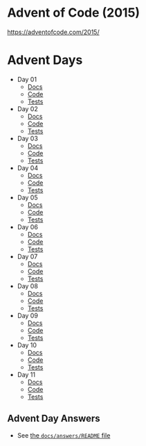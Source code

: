 # Advent of Code (2015)

https://adventofcode.com/2015/

# Advent Days

- Day 01
  - [Docs](https://github.com/urda/advent-of-code/blob/master/years/2015/docs/day_01.md)
  - [Code](https://github.com/urda/advent-of-code/tree/master/years/2015/src/advent_days/day_01)
  - [Tests](https://github.com/urda/advent-of-code/blob/master/years/2015/tests/advent_days/test_day_01.py)
- Day 02
  - [Docs](https://github.com/urda/advent-of-code/blob/master/years/2015/docs/day_02.md)
  - [Code](https://github.com/urda/advent-of-code/tree/master/years/2015/src/advent_days/day_02)
  - [Tests](https://github.com/urda/advent-of-code/blob/master/years/2015/tests/advent_days/test_day_02.py)
- Day 03
  - [Docs](https://github.com/urda/advent-of-code/blob/master/years/2015/docs/day_03.md)
  - [Code](https://github.com/urda/advent-of-code/tree/master/years/2015/src/advent_days/day_03)
  - [Tests](https://github.com/urda/advent-of-code/blob/master/years/2015/tests/advent_days/test_day_03.py)
- Day 04
  - [Docs](https://github.com/urda/advent-of-code/blob/master/years/2015/docs/day_04.md)
  - [Code](https://github.com/urda/advent-of-code/tree/master/years/2015/src/advent_days/day_04)
  - [Tests](https://github.com/urda/advent-of-code/blob/master/years/2015/tests/advent_days/test_day_04.py)
- Day 05
  - [Docs](https://github.com/urda/advent-of-code/blob/master/years/2015/docs/day_05.md)
  - [Code](https://github.com/urda/advent-of-code/tree/master/years/2015/src/advent_days/day_05)
  - [Tests](https://github.com/urda/advent-of-code/blob/master/years/2015/tests/advent_days/test_day_05.py)
- Day 06
  - [Docs](https://github.com/urda/advent-of-code/blob/master/years/2015/docs/day_06.md)
  - [Code](https://github.com/urda/advent-of-code/tree/master/years/2015/src/advent_days/day_06)
  - [Tests](https://github.com/urda/advent-of-code/blob/master/years/2015/tests/advent_days/test_day_06.py)
- Day 07
  - [Docs](https://github.com/urda/advent-of-code/blob/master/years/2015/docs/day_07.md)
  - [Code](https://github.com/urda/advent-of-code/tree/master/years/2015/src/advent_days/day_07)
  - [Tests](https://github.com/urda/advent-of-code/blob/master/years/2015/tests/advent_days/test_day_07.py)
- Day 08
  - [Docs](https://github.com/urda/advent-of-code/blob/master/years/2015/docs/day_08.md)
  - [Code](https://github.com/urda/advent-of-code/tree/master/years/2015/src/advent_days/day_08)
  - [Tests](https://github.com/urda/advent-of-code/blob/master/years/2015/tests/advent_days/test_day_08.py)
- Day 09
  - [Docs](https://github.com/urda/advent-of-code/blob/master/years/2015/docs/day_09.md)
  - [Code](https://github.com/urda/advent-of-code/tree/master/years/2015/src/advent_days/day_09)
  - [Tests](https://github.com/urda/advent-of-code/blob/master/years/2015/tests/advent_days/test_day_09.py)
- Day 10
  - [Docs](https://github.com/urda/advent-of-code/blob/master/years/2015/docs/day_10.md)
  - [Code](https://github.com/urda/advent-of-code/tree/master/years/2015/src/advent_days/day_10)
  - [Tests](https://github.com/urda/advent-of-code/blob/master/years/2015/tests/advent_days/test_day_10.py)
- Day 11
  - [Docs](https://github.com/urda/advent-of-code/blob/master/years/2015/docs/day_11.md)
  - [Code](https://github.com/urda/advent-of-code/tree/master/years/2015/src/advent_days/day_11)
  - [Tests](https://github.com/urda/advent-of-code/blob/master/years/2015/tests/advent_days/test_day_11.py)

## Advent Day Answers

- See [the `docs/answers/README` file](https://github.com/urda/advent-of-code/blob/master/years/2015/docs/answers/README.md)
